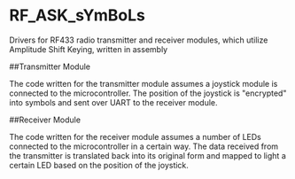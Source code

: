 # RF_ASK_sYmBoLs
Drivers for RF433 radio transmitter and receiver modules, which utilize Amplitude Shift Keying, written in assembly

##Transmitter Module

The code written for the transmitter module assumes a joystick module is connected to the microcontroller. The position of the joystick is "encrypted" into symbols and sent over UART to the receiver module.

##Receiver Module

The code written for the receiver module assumes a number of LEDs connected to the microcontroller in a certain way. The data received from the transmitter is translated back into its original form and mapped to light a certain LED based on the position of the joystick.

